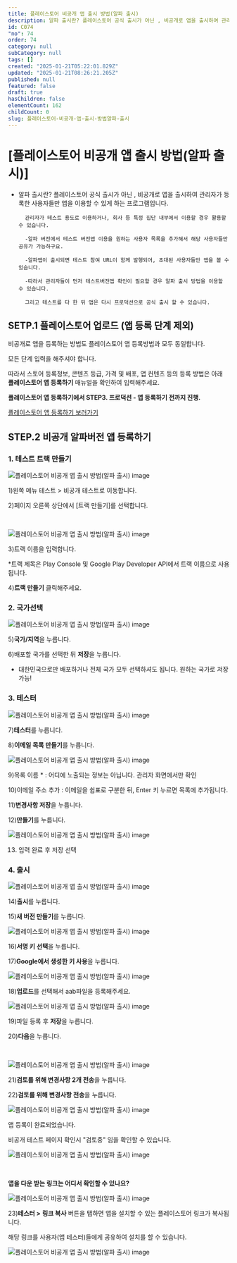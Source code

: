 ```yaml
---
title: 플레이스토어 비공개 앱 출시 방법(알파 출시)
description: 알파 출시란? 플레이스토어 공식 출시가 아닌 , 비공개로 앱을 출시하여 관리자가 등록한 사용자들만 앱을 이용할 수 있게 하는 프로그램입니다. 관리자가 테스트 용도로 이용하거나, 회사 등 특정 집단 내부에서 이용할 경우 활용할 수 있습니다.
id: C074
"no": 74
order: 74
category: null
subCategory: null
tags: []
created: "2025-01-21T05:22:01.829Z"
updated: "2025-01-21T08:26:21.205Z"
published: null
featured: false
draft: true
hasChildren: false
elementCount: 162
childCount: 0
slug: 플레이스토어-비공개-앱-출시-방법알파-출시
---
```


# [플레이스토어 비공개 앱 출시 방법(알파 출시)]



- 알파 출시란?
        플레이스토어 공식 출시가 아닌 , 비공개로 앱을 출시하여 관리자가 등록한 사용자들만 앱을 이용할 수 있게 하는 프로그램입니다.

        관리자가 테스트 용도로 이용하거나, 회사 등 특정 집단 내부에서 이용할 경우 활용할 수 있습니다.

        -알파 버전에서 테스트 버전앱 이용을 원하는 사용자 목록을 추가해서 해당 사용자들만 공유가 가능하구요.

        -알파앱이 출시되면 테스트 참여 URL이 함께 발행되어, 초대된 사용자들만 앱을 볼 수 있습니다.

        -따라서 관리자들이 먼저 테스트버전앱 확인이 필요할 경우 알파 출시 방법을 이용할 수 있습니다.

        그리고 테스트를 다 한 뒤 앱은 다시 프로덕션으로 공식 출시 할 수 있습니다.



## SETP.1 플레이스토어 업로드 (앱 등록 단계 제외)



비공개로 앱을 등록하는 방법도 플레이스토어 앱 등록방법과 모두 동일합니다.

모든 단계 입력을 해주셔야 합니다.

따라서 스토어 등록정보, 콘텐츠 등급, 가격 및 배포, 앱 컨텐츠 등의 등록 방법은 아래 **플레이스토어 앱 등록하기** 매뉴얼을 확인하여 입력해주세요.

**플레이스토어 앱 등록하기에서  STEP3. 프로덕션 - 앱 등록하기 전까지 진행.**

[플레이스토어 앱 등록하기 보러가기](https://box.eureka.codes/home/C051)



## STEP.2 비공개 알파버전 앱 등록하기



### 1. 테스트 트랙 만들기



![플레이스토어 비공개 앱 출시 방법(알파 출시) image](https://image.lemoncloud.io/f6c953e6-8c99-4b6a-8222-f577f387106d)

1)왼쪽 메뉴  테스트 > 비공개 테스트로 이동합니다.

2)페이지 오른쪽 상단에서 [트랙 만들기]를 선택합니다.

**​**

![플레이스토어 비공개 앱 출시 방법(알파 출시) image](https://image.lemoncloud.io/a94f67cc-906e-4e63-ab4c-03cca3044ef6)

3)트랙 이름을 입력합니다. 

*트랙 제목은 Play Console 및 Google Play Developer API에서 트랙 이름으로 사용됩니다.

4)**트랙 만들기** 클릭해주세요.



### 2. 국가선택



![플레이스토어 비공개 앱 출시 방법(알파 출시) image](https://image.lemoncloud.io/5a057808-8e70-494c-b87c-605a746360e5)

5)**국가/지역**을 누릅니다.

6)배포할 국가를 선택한 뒤 **저장**을 누릅니다.

* 대한민국으로만 배포하거나 전체 국가 모두 선택하셔도 됩니다. 원하는 국가로 저장 가능!



### 3. 테스터 



![플레이스토어 비공개 앱 출시 방법(알파 출시) image](https://image.lemoncloud.io/d11fb777-ff48-45ad-b00b-08571d3bad42)

7)**테스터**를 누릅니다.

8)**이메일 목록 만들기**를 누릅니다. 



![플레이스토어 비공개 앱 출시 방법(알파 출시) image](https://image.lemoncloud.io/e647d538-853c-4110-ac69-442fa5260088)

9)목록 이름 * : 어디에 노출되는 정보는 아닙니다. 관리자 화면에서만 확인 

10)이메일 주소 추가 : 이메일을 쉼표로 구분한 뒤, Enter 키 누르면 목록에 추가됩니다.

11)**변경사항 저장**을 누릅니다.

12)**만들기**를 누릅니다.



![플레이스토어 비공개 앱 출시 방법(알파 출시) image](https://image.lemoncloud.io/8f365de9-d2c8-43b9-93c1-a49b50570c60)

13) 입력 완료 후 저장 선택



### 4. 출시



![플레이스토어 비공개 앱 출시 방법(알파 출시) image](https://image.lemoncloud.io/42e2f538-875f-402f-83a4-756bdece98c6)

14)**출시**를 누릅니다.

15)**새 버전 만들기**를 누릅니다.



![플레이스토어 비공개 앱 출시 방법(알파 출시) image](https://image.lemoncloud.io/4d27da96-7786-4ddb-8243-e08ea175efc7)

16)**서명 키 선택**을 누릅니다.

17)**Google에서 생성한 키 사용**을 누릅니다.



![플레이스토어 비공개 앱 출시 방법(알파 출시) image](https://image.lemoncloud.io/439f8403-f12d-4dd9-981b-aeac9db6c723)

​18)**업로드**를 선택해서 aab파일을 등록해주세요.



![플레이스토어 비공개 앱 출시 방법(알파 출시) image](https://image.lemoncloud.io/12d9385c-f79e-4d56-9910-9254a67c3fff)

19)파일 등록 후 **저장**을 누릅니다.

20)**다음**을 누릅니다.

​

![플레이스토어 비공개 앱 출시 방법(알파 출시) image](https://image.lemoncloud.io/314a9968-6f17-4054-b0aa-80af9017c994)

21)**검토를 위해 변경사항 2개 전송**을 누릅니다.

22)**검토를 위해 변경사항 전송**을 누릅니다.



![플레이스토어 비공개 앱 출시 방법(알파 출시) image](https://image.lemoncloud.io/76446a48-05b8-4ad9-ba11-3cf7387c09dd)

앱 등록이 완료되었습니다.

비공개 테스트 페이지 확인시 "검토중" 임을 확인할 수 있습니다. 



![플레이스토어 비공개 앱 출시 방법(알파 출시) image](https://image.lemoncloud.io/21cca993-ca0d-4027-a812-3f3429507d58)

​

**앱을 다운 받는 링크는 어디서 확인할 수 있나요?**

![플레이스토어 비공개 앱 출시 방법(알파 출시) image](https://image.lemoncloud.io/6a34389f-08f5-4c14-a703-fd9af465e963)

23)**테스터 >** **링크 복사** 버튼을 탭하면 앱을 설치할 수 있는 플레이스토어 링크가 복사됩니다.

해당 링크를 사용자(앱 테스터)들에게 공유하여 설치를 할 수 있습니다. 



![플레이스토어 비공개 앱 출시 방법(알파 출시) image](https://image.lemoncloud.io/64f0f793-b496-41d6-a711-5774cec46ea6)

















**​**
